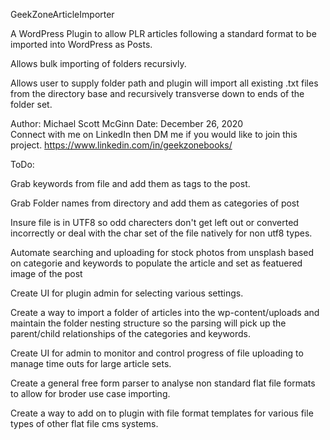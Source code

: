 GeekZoneArticleImporter

A WordPress Plugin to allow PLR articles following a standard format to be imported into WordPress as Posts.

Allows bulk importing of folders recursivly.

Allows user to supply folder path and plugin will import all existing .txt files from the directory base and recursively transverse down to ends of the folder set.

Author: Michael Scott McGinn
Date: December 26, 2020   
Connect with me on LinkedIn then DM me if you would like to join this project.
https://www.linkedin.com/in/geekzonebooks/



ToDo:

Grab keywords from file and add them as tags to the post.

Grab Folder names from directory and add them as categories of post

Insure file is in UTF8 so odd charecters don't get left out or converted incorrectly or deal with the char set of the file natively for non utf8 types.

Automate searching and uploading for stock photos from unsplash based on categorie and keywords to populate the article and set as featuered image of the post

Create UI for plugin admin for selecting various settings.

Create a way to import a folder of articles into the wp-content/uploads and maintain the folder nesting structure so the parsing will pick up the parent/child relationships of the 
 categories and keywords.

Create UI for admin to monitor and control progress of file uploading to manage time outs for large article sets.

Create a general free form parser to analyse non standard flat file formats to allow for broder use case importing.

Create a way to add on to plugin with file format templates for various file types of other flat file cms systems.



